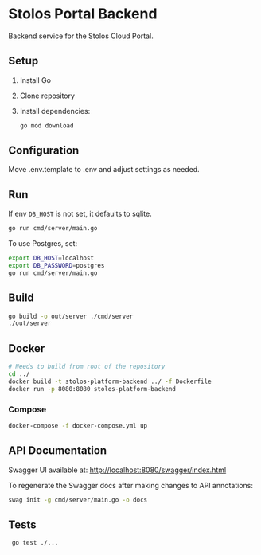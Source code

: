 # Stolos Portal Backend

Backend service for the Stolos Cloud Portal.

## Setup

1. Install Go
2. Clone repository
3. Install dependencies:

    ```bash
    go mod download
    ```

## Configuration

Move .env.template to .env and adjust settings as needed.

## Run

If env `DB_HOST` is not set, it defaults to sqlite.

```bash
go run cmd/server/main.go
```

To use Postgres, set:

```bash
export DB_HOST=localhost
export DB_PASSWORD=postgres
go run cmd/server/main.go
```

## Build

```bash
go build -o out/server ./cmd/server
./out/server
```

## Docker

```bash
# Needs to build from root of the repository
cd ../
docker build -t stolos-platform-backend ../ -f Dockerfile
docker run -p 8080:8080 stolos-platform-backend
```

### Compose

```bash
docker-compose -f docker-compose.yml up
```

## API Documentation

Swagger UI available at: <http://localhost:8080/swagger/index.html>

To regenerate the Swagger docs after making changes to API annotations:

```bash
swag init -g cmd/server/main.go -o docs
```

## Tests

```bash
 go test ./...
```
